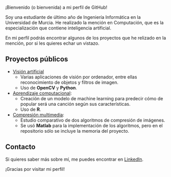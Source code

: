 ¡Bienvenido (o bienvenida) a mi perfil de GitHub!

Soy una estudiante de último año de Ingeniería Informática en la Universidad de Murcia. He realizado la mención en Computación, que es la especialización que contiene inteligencia artificial. 

En mi perfil podrás encontrar algunos de los proyectos que he relizado en la mención, por si les quieres echar un vistazo.

## Proyectos públicos

- [Visión artificial](https://github.com/LolaConde/Vision-Artificial)
    - Varias aplicaciones de visión por ordenador, entre ellas reconocimiento de objetos y filtros de imagen.
    - Uso de **OpenCV** y **Python**.
- [Aprendizaje computacional](https://github.com/LolaConde/Predictor_popularidad_canciones): 
    - Creación de un modelo de machine learning para predecir cómo de popular será una canción según sus características.
    - Uso de **R**.
- [Compresión multimedia](https://github.com/LolaConde/Compresion-de-imagenes-basada-en-DCT): 
    - Estudio comparativo de dos algoritmos de compresión de imágenes. 
    - Se usó **Matlab** para la implementación de los algoritmos, pero en el repositorio sólo se incluye la memoria del proyecto.

## Contacto

Si quieres saber más sobre mí, me puedes encontrar en [LinkedIn](https://www.linkedin.com/in/lola-conde-herrera/).

¡Gracias por visitar mi perfil!